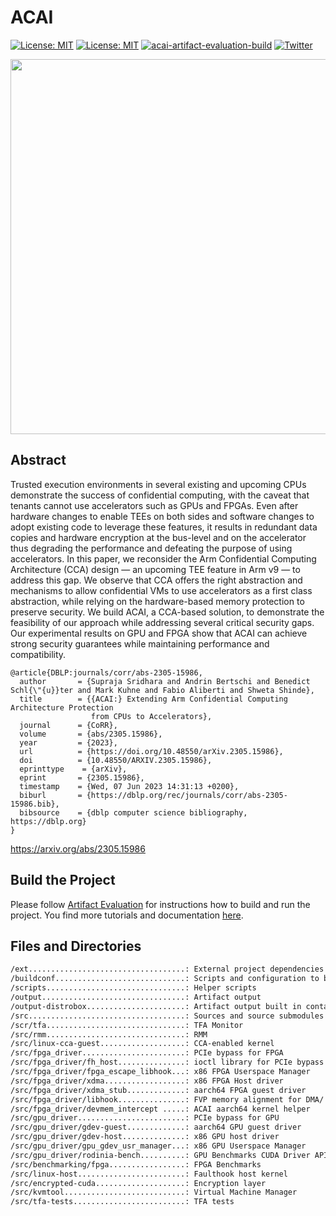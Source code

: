 # ACAI
[![License: MIT](https://img.shields.io/badge/USENIX%20Security%20'24-Accepted%20Paper-blue)](https://www.usenix.org/conference/usenixsecurity24/presentation/sridhara)
[![License: MIT](https://img.shields.io/badge/License-MIT-green.svg)](https://opensource.org/licenses/MIT)
[![acai-artifact-evaluation-build](https://github.com/sectrs-acai/acai/actions/workflows/build-acai.yml/badge.svg)](https://github.com/sectrs-acai/acai/actions/workflows/build-acai.yml)
[![Twitter](https://img.shields.io/twitter/follow/sectrs_ethz)](https://twitter.com/sectrs_ethz)



<img src="https://github.com/sectrs-acai/acai/assets/2311941/60969033-76c2-408e-b07d-f70830f449a8" width="600">


## Abstract 
Trusted execution environments in several existing and upcoming CPUs demonstrate
the success of confidential computing, with the caveat that tenants cannot use
accelerators such as GPUs and FPGAs. Even after hardware changes to enable TEEs
on both sides and software changes to adopt existing code to leverage these
features, it results in redundant data copies and hardware encryption at the
bus-level and on the accelerator thus degrading the performance and defeating
the purpose of using accelerators. In this paper, we reconsider the Arm
Confidential Computing Architecture (CCA) design — an upcoming TEE feature in
Arm v9 — to address this gap. We observe that CCA offers the right abstraction
and mechanisms to allow confidential VMs to use accelerators as a first class
abstraction, while relying on the hardware-based memory protection to preserve
security. We build ACAI, a CCA-based solution, to demonstrate the feasibility of
our approach while addressing several critical security gaps. Our experimental
results on GPU and FPGA show that ACAI can achieve strong security guarantees
while maintaining performance and compatibility.


```TeX
@article{DBLP:journals/corr/abs-2305-15986,
  author       = {Supraja Sridhara and Andrin Bertschi and Benedict Schl{\"{u}}ter and Mark Kuhne and Fabio Aliberti and Shweta Shinde},
  title        = {{ACAI:} Extending Arm Confidential Computing Architecture Protection
                  from CPUs to Accelerators},
  journal      = {CoRR},
  volume       = {abs/2305.15986},
  year         = {2023},
  url          = {https://doi.org/10.48550/arXiv.2305.15986},
  doi          = {10.48550/ARXIV.2305.15986},
  eprinttype    = {arXiv},
  eprint       = {2305.15986},
  timestamp    = {Wed, 07 Jun 2023 14:31:13 +0200},
  biburl       = {https://dblp.org/rec/journals/corr/abs-2305-15986.bib},
  bibsource    = {dblp computer science bibliography, https://dblp.org}
}
```

https://arxiv.org/abs/2305.15986

## Build the Project

Please follow [Artifact Evaluation](./doc/artifact-evaluation.md) for
instructions how to build and run the project. You find more tutorials and
documentation [here](./doc).

## Files and Directories

``` sh
/ext...................................: External project dependencies 
/buildconf.............................: Scripts and configuration to build artifacts
/scripts...............................: Helper scripts
/output................................: Artifact output
/output-distrobox......................: Artifact output built in container
/src...................................: Sources and source submodules
/scr/tfa...............................: TFA Monitor
/src/rmm...............................: RMM
/src/linux-cca-guest...................: CCA-enabled kernel
/src/fpga_driver.......................: PCIe bypass for FPGA
/src/fpga_driver/fh_host...............: ioctl library for PCIe bypass on x86
/src/fpga_driver/fpga_escape_libhook...: x86 FPGA Userspace Manager
/src/fpga_driver/xdma..................: x86 FPGA Host driver
/src/fpga_driver/xdma_stub.............: aarch64 FPGA guest driver
/src/fpga_driver/libhook...............: FVP memory alignment for DMA/ mmap
/src/fpga_driver/devmem_intercept .....: ACAI aarch64 kernel helper
/src/gpu_driver........................: PCIe bypass for GPU
/src/gpu_driver/gdev-guest.............: aarch64 GPU guest driver
/src/gpu_driver/gdev-host..............: x86 GPU host driver
/src/gpu_driver/gpu_gdev_usr_manager...: x86 GPU Userspace Manager
/src/gpu_driver/rodinia-bench..........: GPU Benchmarks CUDA Driver API
/src/benchmarking/fpga.................: FPGA Benchmarks
/src/linux-host........................: Faulthook host kernel
/src/encrypted-cuda....................: Encryption layer
/src/kvmtool...........................: Virtual Machine Manager
/src/tfa-tests.........................: TFA tests
```
